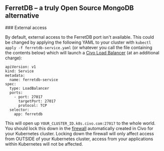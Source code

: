 ## FerretDB –  a truly Open Source MongoDB alternative

### External access

By default, external access to the FerretDB port isn't available.
This could be changed by applying the following YAML to your cluster with `kubectl apply -f ferretdb-service.yaml`
(or whatever you call the file containing the contents below)
which will launch a [Civo Load Balancer](https://www.civo.com/load-balancers) (at an additional charge):

```
apiVersion: v1
kind: Service
metadata:
  name: ferretdb-service
spec:
  type: LoadBalancer
  ports:
    - port: 27017
      targetPort: 27017
      protocol: TCP
  selector:
    app: ferretdb
```

This will open up `YOUR_CLUSTER_ID.k8s.civo.com:27017` to the whole world.
You should lock this down in the [firewall](https://dashboard.civo.com/firewalls)
automatically created in Civo for your Kubernetes cluster.
Locking down the firewall will only affect access from OUTSIDE of your Kubernetes cluster,
access from your applications within Kubernetes will not be affected.
